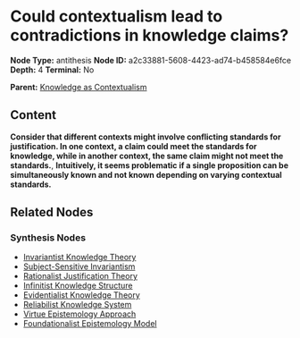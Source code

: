 # Could contextualism lead to contradictions in knowledge claims?

**Node Type:** antithesis
**Node ID:** a2c33881-5608-4423-ad74-b458584e6fce
**Depth:** 4
**Terminal:** No

**Parent:** [Knowledge as Contextualism](knowledge-as-contextualism-synthesis-8a2bf7e1-1701-4141-aab8-c76db6bfd0b0.md)

## Content

**Consider that different contexts might involve conflicting standards for justification. In one context, a claim could meet the standards for knowledge, while in another context, the same claim might not meet the standards.**, **Intuitively, it seems problematic if a single proposition can be simultaneously known and not known depending on varying contextual standards.**

## Related Nodes

### Synthesis Nodes

- [Invariantist Knowledge Theory](invariantist-knowledge-theory-synthesis-3b134115-a24c-4c6b-bc6e-6b2cf923dc25.md)
- [Subject-Sensitive Invariantism](subject-sensitive-invariantism-synthesis-a5273035-0330-4d4d-b238-b3aafb14245a.md)
- [Rationalist Justification Theory](rationalist-justification-theory-synthesis-a4a61bd6-bb0b-4ff8-a216-a6bd6d22a067.md)
- [Infinitist Knowledge Structure](infinitist-knowledge-structure-synthesis-a8882cff-49e7-4e6f-9840-286df2e1fc2e.md)
- [Evidentialist Knowledge Theory](evidentialist-knowledge-theory-synthesis-b07b6792-d605-477f-a1a7-b97e281c7707.md)
- [Reliabilist Knowledge System](reliabilist-knowledge-system-synthesis-35a0afef-374a-45fe-a977-3588a57ee8d0.md)
- [Virtue Epistemology Approach](virtue-epistemology-approach-synthesis-6a09e792-d94c-4167-98c5-42fe821b8f09.md)
- [Foundationalist Epistemology Model](foundationalist-epistemology-model-synthesis-59be1917-30c4-4c17-9aca-faaf9106a8f4.md)

